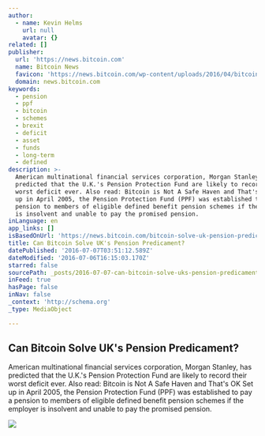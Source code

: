 ```yaml
---
author:
  - name: Kevin Helms
    url: null
    avatar: {}
related: []
publisher:
  url: 'https://news.bitcoin.com'
  name: Bitcoin News
  favicon: 'https://news.bitcoin.com/wp-content/uploads/2016/04/bitcoin_fav.png'
  domain: news.bitcoin.com
keywords:
  - pension
  - ppf
  - bitcoin
  - schemes
  - brexit
  - deficit
  - asset
  - funds
  - long-term
  - defined
description: >-
  American multinational financial services corporation, Morgan Stanley, has
  predicted that the U.K.'s Pension Protection Fund are likely to record their
  worst deficit ever. Also read: Bitcoin is Not A Safe Haven and That's OK Set
  up in April 2005, the Pension Protection Fund (PPF) was established to pay a
  pension to members of eligible defined benefit pension schemes if the employer
  is insolvent and unable to pay the promised pension.
inLanguage: en
app_links: []
isBasedOnUrl: 'https://news.bitcoin.com/bitcoin-solve-uk-pension-predicament/'
title: Can Bitcoin Solve UK's Pension Predicament?
datePublished: '2016-07-07T03:51:12.589Z'
dateModified: '2016-07-06T16:15:03.170Z'
starred: false
sourcePath: _posts/2016-07-07-can-bitcoin-solve-uks-pension-predicament.md
inFeed: true
hasPage: false
inNav: false
_context: 'http://schema.org'
_type: MediaObject

---
```

<article style=""><h1>Can Bitcoin Solve UK's Pension Predicament?</h1><p>American multinational financial services corporation, Morgan Stanley, has predicted that the U.K.'s Pension Protection Fund are likely to record their worst deficit ever. Also read: Bitcoin is Not A Safe Haven and That's OK Set up in April 2005, the Pension Protection Fund (PPF) was established to pay a pension to members of eligible defined benefit pension schemes if the employer is insolvent and unable to pay the promised pension.</p><img src="https://news.bitcoin.com/wp-content/uploads/2016/07/pension-fund.png" /></article>
